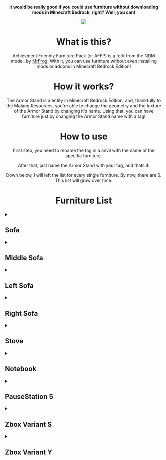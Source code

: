 <div align="middle">
<p>
<b>It would be really good if you could use furniture without downloading mods in Minecraft Bedrock, right? Well, you can!</b>
</p>
<p>
<img src="https://i.ibb.co/2j4TNpV/title.png)https://i.ibb.co/2j4TNpV/title.png">
</p>
<h1>What is this?</h1>
<p>Achievment Friendly Furniture Pack (or AFFP) is a fork from the NDM model, by <a href="https://mcpedl.com/name-dependent-models-ndm/">MrFrog</a>. With it, you can use furniture without even installing mods or addons in Minecraft Bedrock Edition!</p>
<h1>How it works?</h1>
<p>The Armor Stand is a entity in Minecraft Bedrock Edition, and, thankfully to the Molang Resources, you're able to change the geometry and the texture of the Armor Stand by changing it's name. Using that, you can have furniture just by changing the Armor Stand name with a tag!</p>
<h1>How to use</h1>
<p>First step, you need to rename the tag in a anvil with the name of the specific furniture.</p>
<p>After that, just name the Armor Stand with your tag, and thats it!</p>
<p>Down below, I will left the list for every single furniture. By now, there are 6. This list will grow over time.</p>
<h1>Furniture List</h1>
</div>
<details>
<summary><h2>Sofa</h2></summary>
<p>Nametag: "Sofa" or "sofa"</p>
</details>

<details>
<summary><h2>Middle Sofa</h2></summary>
<p>Nametag: "M_sofa" or "m_sofa"</p>
</details>

<details>
<summary><h2>Left Sofa</h2></summary>
<p>Nametag: "L_sofa" or "l_sofa"</p>
</details>

<details>
<summary><h2>Right Sofa</h2></summary>
<p>Nametag: "R_sofa" or "r_sofa"</p>
</details>

<details>
<summary><h2>Stove</h2></summary>
<p>Nametag: "Stove" or "stove"</p>
</details>

<details>
<summary><h2>Notebook</h2></summary>
<p>Nametag: "Notebook" or "notebook"</p>
</details>

<details>
<summary><h2>PauseStation 5</h2></summary>
<p>Nametag: "Pausestation5" or "pausestation5"</p>
</details>

<details>
<summary><h2>Zbox Variant S</h2></summary>
<p>Nametag: "Zbox" or "zbox"</p>
</details>

<details>
<summary><h2>Zbox Variant Y</h2></summary>
<p>Nametag: "Zbox_y" or "zbox_y"</p>
</details>
